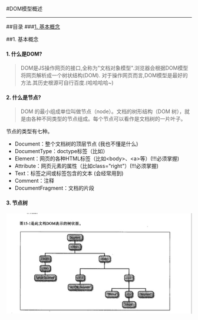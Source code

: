 #DOM模型概述
***
##目录
###[1. 基本概念](#基本概念)

##<a id="基本概念">1. 基本概念</a>
#### 1. 什么是DOM?

>DOM是JS操作网页的接口,全称为"文档对象模型".浏览器会根据DOM模型将网页解析成一个树状结构(DOM). 对于操作网页而言,DOM模型是最好的方法.其历史根源可自行百度.(哈哈哈哈~)

#### 2. 什么是节点?

>DOM 的最小组成单位叫做节点（node）。文档的树形结构（DOM 树），就是由各种不同类型的节点组成。每个节点可以看作是文档树的一片叶子。

节点的类型有七种。
>
*  Document：整个文档树的顶层节点 (我也不懂是什么)
*  DocumentType：doctype标签（比如<!DOCTYPE html>）
*  Element：网页的各种HTML标签（比如\<body>、\<a>等）(!!!必须掌握)
*  Attribute：网页元素的属性（比如class="right"）(!!!必须掌握)
*  Text：标签之间或标签包含的文本  (会经常用到)
*  Comment：注释
*  DocumentFragment：文档的片段

#### 3. 节点树
![节点树](../img/6.1DOM.jpg)

